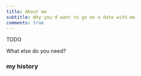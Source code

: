 ```yaml
---
title: About me
subtitle: Why you'd want to go on a date with me
comments: true
---
```


TODO

What else do you need?

### my history

